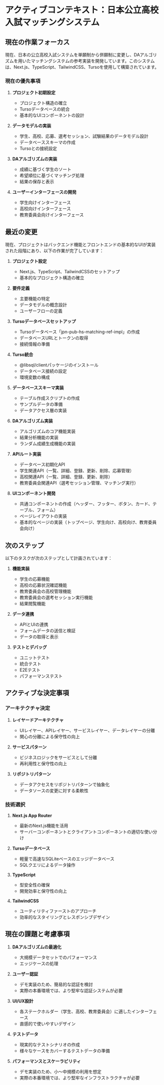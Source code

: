 # アクティブコンテキスト：日本公立高校入試マッチングシステム

## 現在の作業フォーカス

現在、日本の公立高校入試システムを単願制から併願制に変更し、DAアルゴリズムを用いたマッチングシステムの参考実装を開発しています。このシステムは、Next.js、TypeScript、TailwindCSS、Tursoを使用して構築されています。

### 現在の優先事項

1. **プロジェクト初期設定**
   - プロジェクト構造の確立
   - Tursoデータベースの統合
   - 基本的なUIコンポーネントの設計

2. **データモデルの実装**
   - 学生、高校、応募、選考セッション、試験結果のデータモデル設計
   - データベーススキーマの作成
   - Tursoとの接続設定

3. **DAアルゴリズムの実装**
   - 成績に基づく学生のソート
   - 希望順位に基づくマッチング処理
   - 結果の保存と表示

4. **ユーザーインターフェースの開発**
   - 学生向けインターフェース
   - 高校向けインターフェース
   - 教育委員会向けインターフェース

## 最近の変更

現在、プロジェクトはバックエンド機能とフロントエンドの基本的なUIが実装された段階にあり、以下の作業が完了しています：

1. **プロジェクト設定**
   - Next.js、TypeScript、TailwindCSSのセットアップ
   - 基本的なプロジェクト構造の確立

2. **要件定義**
   - 主要機能の特定
   - データモデルの概念設計
   - ユーザーフローの定義

3. **Tursoデータベースセットアップ**
   - Tursoデータベース「jpn-pub-hs-matching-ref-impl」の作成
   - データベースURLとトークンの取得
   - 接続情報の準備

4. **Turso統合**
   - @libsql/clientパッケージのインストール
   - データベース接続の設定
   - 環境変数の構成

5. **データベーススキーマ実装**
   - テーブル作成スクリプトの作成
   - サンプルデータの準備
   - データアクセス層の実装

6. **DAアルゴリズム実装**
   - アルゴリズムのコア機能実装
   - 結果分析機能の実装
   - ランダム成績生成機能の実装

7. **APIルート実装**
   - データベース初期化API
   - 学生関連API（一覧、詳細、登録、更新、削除、応募管理）
   - 高校関連API（一覧、詳細、登録、更新、削除）
   - 教育委員会関連API（選考セッション管理、マッチング実行）

8. **UIコンポーネント開発**
   - 共通コンポーネントの作成（ヘッダー、フッター、ボタン、カード、テーブル、フォーム）
   - ページレイアウトの実装
   - 基本的なページの実装（トップページ、学生向け、高校向け、教育委員会向け）

## 次のステップ

以下のタスクが次のステップとして計画されています：

1. **機能実装**
   - 学生の応募機能
   - 高校の応募状況確認機能
   - 教育委員会の高校管理機能
   - 教育委員会の選考セッション実行機能
   - 結果閲覧機能

2. **データ連携**
   - APIとUIの連携
   - フォームデータの送信と検証
   - データの取得と表示

3. **テストとデバッグ**
   - ユニットテスト
   - 統合テスト
   - E2Eテスト
   - パフォーマンステスト

## アクティブな決定事項

### アーキテクチャ決定

1. **レイヤードアーキテクチャ**
   - UIレイヤー、APIレイヤー、サービスレイヤー、データレイヤーの分離
   - 関心の分離による保守性の向上

2. **サービスパターン**
   - ビジネスロジックをサービスとして分離
   - 再利用性と保守性の向上

3. **リポジトリパターン**
   - データアクセスをリポジトリパターンで抽象化
   - データソースの変更に対する柔軟性

### 技術選択

1. **Next.js App Router**
   - 最新のNext.js機能を活用
   - サーバーコンポーネントとクライアントコンポーネントの適切な使い分け

2. **Tursoデータベース**
   - 軽量で高速なSQLiteベースのエッジデータベース
   - SQLクエリによるデータ操作

3. **TypeScript**
   - 型安全性の確保
   - 開発効率と保守性の向上

4. **TailwindCSS**
   - ユーティリティファーストのアプローチ
   - 効率的なスタイリングとレスポンシブデザイン

## 現在の課題と考慮事項

1. **DAアルゴリズムの最適化**
   - 大規模データセットでのパフォーマンス
   - エッジケースの処理

2. **ユーザー認証**
   - デモ実装のため、簡易的な認証を検討
   - 実際の本番環境では、より堅牢な認証システムが必要

3. **UI/UX設計**
   - 各ステークホルダー（学生、高校、教育委員会）に適したインターフェース
   - 直感的で使いやすいデザイン

4. **テストデータ**
   - 現実的なテストシナリオの作成
   - 様々なケースをカバーするテストデータの準備

5. **パフォーマンスとスケーラビリティ**
   - デモ実装のため、小〜中規模の利用を想定
   - 実際の本番環境では、より堅牢なインフラストラクチャが必要

